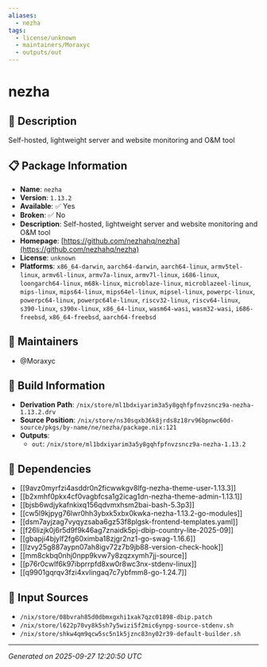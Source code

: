 ```yaml
---
aliases:
  - nezha
tags:
  - license/unknown
  - maintainers/Moraxyc
  - outputs/out
---
```


# nezha

## 📝 Description

Self-hosted, lightweight server and website monitoring and O&M tool

## 📋 Package Information

- **Name**: `nezha`
- **Version**: `1.13.2`
- **Available**: ✅ Yes
- **Broken**: ✅ No
- **Description**: Self-hosted, lightweight server and website monitoring and O&M tool
- **Homepage**: [https://github.com/nezhahq/nezha](https://github.com/nezhahq/nezha)
- **License**: `unknown`
- **Platforms**: `x86_64-darwin`, `aarch64-darwin`, `aarch64-linux`, `armv5tel-linux`, `armv6l-linux`, `armv7a-linux`, `armv7l-linux`, `i686-linux`, `loongarch64-linux`, `m68k-linux`, `microblaze-linux`, `microblazeel-linux`, `mips-linux`, `mips64-linux`, `mips64el-linux`, `mipsel-linux`, `powerpc-linux`, `powerpc64-linux`, `powerpc64le-linux`, `riscv32-linux`, `riscv64-linux`, `s390-linux`, `s390x-linux`, `x86_64-linux`, `wasm64-wasi`, `wasm32-wasi`, `i686-freebsd`, `x86_64-freebsd`, `aarch64-freebsd`
## 👥 Maintainers

- @Moraxyc


## 🔧 Build Information

- **Derivation Path**: `/nix/store/ml1bdxiyarim3a5y8gqhfpfnvzsncz9a-nezha-1.13.2.drv`
- **Source Position**: `/nix/store/ns30sqxb36k8jrds8z18rv96bpnwc60d-source/pkgs/by-name/ne/nezha/package.nix:121`
- **Outputs**:
  - `out`:  `/nix/store/ml1bdxiyarim3a5y8gqhfpfnvzsncz9a-nezha-1.13.2`

## 🔗 Dependencies

- [[9avz0myrfzi4asddr0n2ficwwkgv8lfg-nezha-theme-user-1.13.3]]
- [[b2xmhf0pkx4cf0vagbfcsa1g2icag1dn-nezha-theme-admin-1.13.1]]
- [[bjsb6wdjykafnkixq156qdvmxhsm2bai-bash-5.3p3]]
- [[cw5l9kjpyg76lwr0hh3ybxk5xbx0kwka-nezha-1.13.2-go-modules]]
- [[dsm7ayjzag7vyqyzsaba6gz53f8plgsk-frontend-templates.yaml]]
- [[f26lizjk0j6r5d9f9k46ag7znaidk5pj-dbip-country-lite-2025-09]]
- [[gbapji4bjylf2fg60ximba18zjgr2nz1-go-swag-1.16.6]]
- [[lzvy25g887aypn07ah8igv72z7b9jb88-version-check-hook]]
- [[mm8ckbq0nhj0npp9kvw7y8zqzxymh7jj-source]]
- [[p76r0cwlf6k97ibprrpfd8xw0r8wc3nx-stdenv-linux]]
- [[q9901gqrqv3fzi4xvlingaq7c7ybfmm8-go-1.24.7]]

## 📁 Input Sources

- `/nix/store/08bvrah85d0dbmxgxhi1xak7qzc01898-dbip.patch`
- `/nix/store/l622p70vy8k5sh7y5wizi5f2mic6ynpg-source-stdenv.sh`
- `/nix/store/shkw4qm9qcw5sc5n1k5jznc83ny02r39-default-builder.sh`

---
*Generated on 2025-09-27 12:20:50 UTC*
